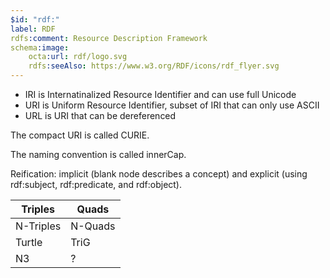 ```yaml
---
$id: "rdf:"
label: RDF
rdfs:comment: Resource Description Framework
schema:image:
    octa:url: rdf/logo.svg
    rdfs:seeAlso: https://www.w3.org/RDF/icons/rdf_flyer.svg
---
```


- IRI is Internatinalized Resource Identifier and can use full Unicode
- URI is Uniform Resource Identifier, subset of IRI that can only use ASCII
- URL is URI that can be dereferenced

The compact URI is called CURIE.

The naming convention is called innerCap.

Reification: implicit (blank node describes a concept) and explicit (using rdf:subject, rdf:predicate, and rdf:object).

| Triples | Quads |
| ---     | ---   |
| N-Triples | N-Quads |
| Turtle    | TriG    |
| N3        | ?       |
